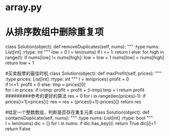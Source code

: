 # array.py
# 从排序数组中删除重复项
class Solution(object):
    def removeDuplicates(self, nums):
        """
        :type nums: List[int]
        :rtype: int
        """
        low = 0
        l = len(nums)
        if l <= 1:
            return l
        else:
            for high in range(l):
                if nums[low] != nums[high]:
                    low = low + 1
                    nums[low] = nums[high]
        return low + 1 

#买卖股票的最佳时机
class Solution(object):
    def maxProfit(self, prices):
        """
        :type prices: List[int]
        :rtype: int
        """
        l = len(prices)
        profit = 0        
        if l<=1:
            profit = 0
        else:
            tmp = prices[0]           
            for i in prices:
                if i>tmp:
                    profit = profit + (i-tmp)
                tmp = i
        return profit
#########参考的更好的算法
        res = 0
        for i in range(len(prices)-1):
            if prices[i+1]>prices[i]:
                res = res + (prices[i+1]-prices[i])
        return res              
        
#给定一个整数数组，判断是否存在重复元素
class Solution(object):
    def containsDuplicate(self, nums):
        """
        :type nums: List[int]
        :rtype: bool
        """       
        l = len(nums)
        dic = {}
        for i in nums:
            if dic.has_key(i):
                return True
            dic[i]=1
        return False
